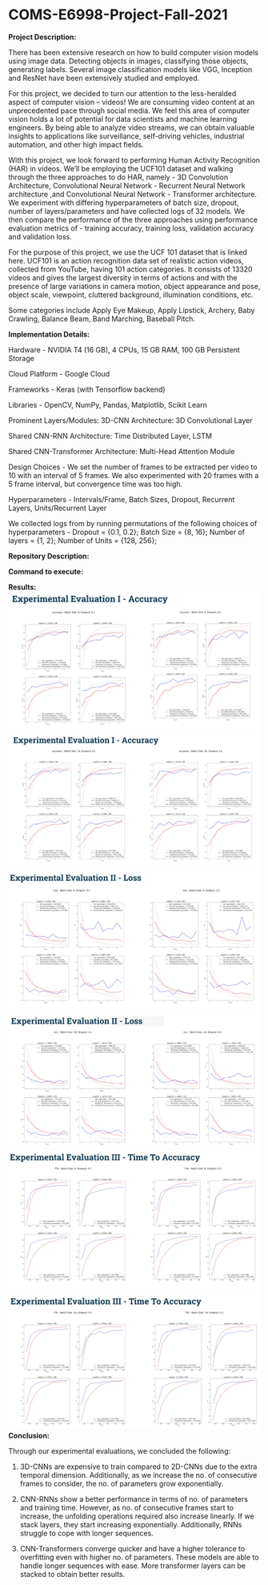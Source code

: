 # COMS-E6998-Project-Fall-2021

**Project Description:**

There has been extensive research on how to build computer vision models using image data. Detecting objects in images, classifying those objects, generating labels. Several image classification models like VGG, Inception and ResNet have been extensively studied and employed.

For this project, we decided to turn our attention to the less-heralded aspect of computer vision – videos! We are consuming video content at an unprecedented pace through social media. We feel this area of computer vision holds a lot of potential for data scientists and machine learning engineers. By being able to analyze video streams, we can obtain valuable insights to applications like surveillance, self-driving vehicles, industrial automation, and other high impact fields.

With this project, we look forward to performing Human Activity Recognition (HAR) in videos. We’ll be employing the UCF101 dataset and walking through the three approaches to do HAR, namely - 3D Convolution Architecture, Convolutional Neural Network - Recurrent Neural Network architecture ,and Convolutional Neural Network - Transformer architecture.
We experiment with differing hyperparameters of batch size, dropout, number of layers/parameters and have collected logs of 32 models. We then compare the performance of the three approaches using performance evaluation metrics of - training accuracy, training loss, validation accuracy and validation loss.

For the purpose of this project, we use the UCF 101 dataset that is linked here. 
UCF101 is an action recognition data set of realistic action videos, collected from YouTube, having 101 action categories. It consists of 13320 videos and  gives the largest diversity in terms of actions and with the presence of large variations in camera motion, object appearance and pose, object scale, viewpoint, cluttered background, illumination conditions, etc.

Some categories include Apply Eye Makeup, Apply Lipstick, Archery, Baby Crawling, Balance Beam, Band Marching, Baseball Pitch.

**Implementation Details:**

Hardware - NVIDIA T4 (16 GB), 4 CPUs, 15 GB RAM, 100 GB Persistent Storage

Cloud Platform - Google Cloud

Frameworks - Keras (with Tensorflow backend)

Libraries - OpenCV, NumPy, Pandas, Matplotlib, Scikit Learn

Prominent Layers/Modules:  3D-CNN Architecture: 3D Convolutional Layer

Shared CNN-RNN Architecture: Time Distributed Layer, LSTM

Shared CNN-Transformer Architecture: Multi-Head Attention Module

Design Choices -  We set the number of frames to be extracted per video to 10 with an interval of 5 frames. We also experimented with 20 frames with a 5 frame interval, but convergence time was too high.

Hyperparameters - Intervals/Frame, Batch Sizes, Dropout, Recurrent Layers, Units/Recurrent Layer

We collected logs from by running permutations of  the following choices of hyperparameters -
Dropout = {0.1, 0.2}; Batch Size = {8, 16}; Number of layers = {1, 2}; Number of Units = {128, 256};


**Repository Description:**



**Command to execute:**



**Results:**
![Accuracy Analysis- I](https://github.com/KashishChanana/COMS-E6998-Project-Fall-2021/blob/main/assets/Accuracy-I.jpg)
![Accuracy Analysis- II](https://github.com/KashishChanana/COMS-E6998-Project-Fall-2021/blob/main/assets/Accuracy-II.jpg)
![Loss Anlysis - I](https://github.com/KashishChanana/COMS-E6998-Project-Fall-2021/blob/main/assets/Loss%20-I.jpg)
![Loss Analysis - II](https://github.com/KashishChanana/COMS-E6998-Project-Fall-2021/blob/main/assets/Loss-%20II.jpg)
![Time To Accuracy Analysis- I](https://github.com/KashishChanana/COMS-E6998-Project-Fall-2021/blob/main/assets/TTA-%20I.jpg)
![Time To Accuracy Analysis- II](https://github.com/KashishChanana/COMS-E6998-Project-Fall-2021/blob/main/assets/TTA-%20II.jpg)
**Conclusion:**

Through our experimental evaluations, we concluded the following:
1. 3D-CNNs are expensive to train compared to 2D-CNNs due to the extra temporal dimension. Additionally, as we increase the no. of consecutive frames to consider, the no. of parameters grow exponentially.

2. CNN-RNNs show a better performance in terms of no. of parameters and training time. However, as no. of consecutive frames start to increase, the unfolding operations required also increase linearly. If we stack layers, they start increasing exponentially. Additionally, RNNs struggle to cope with longer sequences.

3. CNN-Transformers converge quicker and have a higher tolerance to overfitting even with higher no. of parameters. These models are able to handle longer sequences with ease. More transformer layers can be stacked to obtain better results.


